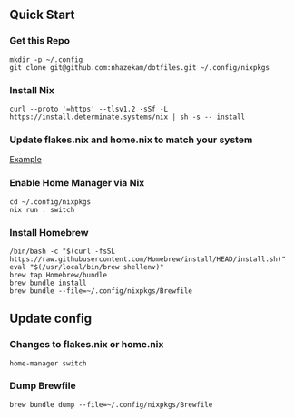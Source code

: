 ## Quick Start

### Get this Repo
```
mkdir -p ~/.config
git clone git@github.com:nhazekam/dotfiles.git ~/.config/nixpkgs
```

### Install Nix
```
curl --proto '=https' --tlsv1.2 -sSf -L https://install.determinate.systems/nix | sh -s -- install
```

### Update flakes.nix and home.nix to match your system
[Example](https://juliu.is/tidying-your-home-with-nix/)

### Enable Home Manager via Nix
```
cd ~/.config/nixpkgs
nix run . switch
```

### Install Homebrew
```
/bin/bash -c "$(curl -fsSL https://raw.githubusercontent.com/Homebrew/install/HEAD/install.sh)"
eval "$(/usr/local/bin/brew shellenv)"
brew tap Homebrew/bundle
brew bundle install
brew bundle --file=~/.config/nixpkgs/Brewfile
```

## Update config

### Changes to flakes.nix or home.nix
```
home-manager switch
```

### Dump Brewfile
```
brew bundle dump --file=~/.config/nixpkgs/Brewfile
```


